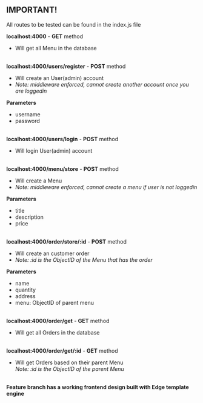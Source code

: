 ## IMPORTANT!

All routes to be tested can be found in the index.js file<br/>

**localhost:4000** - **GET** method
* Will get all Menu in the database<br/><br/>


**localhost:4000/users/register** - **POST** method
* Will create an User(admin) account        
* *Note: middleware enforced, cannot create another account once you are loggedin*

**Parameters**
* username
* password<br/><br/>


**localhost:4000/users/login** - **POST** method
* Will login User(admin) account<br/><br/>


**localhost:4000/menu/store** - **POST** method
* Will create a Menu        
* *Note: middleware enforced, cannot create a menu if user is not loggedin*

**Parameters**
* title
* description
* price<br/><br/>


**localhost:4000/order/store/:id** - **POST** method
* Will create an customer order        
* *Note: :id is the ObjectID of the Menu that has the order*

**Parameters**
* name
* quantity
* address
* menu: ObjectID of parent menu<br/><br/>


**localhost:4000/order/get** - **GET** method
* Will get all Orders in the database<br/><br/>

**localhost:4000/order/get/:id** - **GET** method
* Will get Orders based on their parent Menu  
*Note: :id is the ObjectID of the parent Menu*<br/><br/>


**Feature branch has a working frontend design built with Edge template engine**


